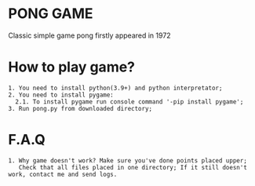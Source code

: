 # PONG GAME

Classic simple game pong firstly appeared in 1972

# How to play game?

    1. You need to install python(3.9+) and python interpretator;
    2. You need to install pygame:
      2.1. To install pygame run console command '-pip install pygame';
    3. Run pong.py from downloaded directory;

# F.A.Q

    1. Why game doesn't work? Make sure you've done points placed upper;
       Check that all files placed in one directory; If it still doesn't work, contact me and send logs.
